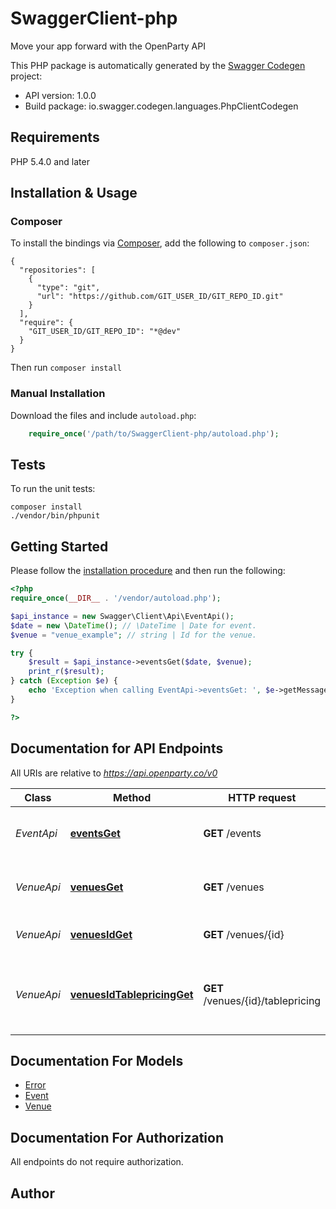 # SwaggerClient-php
Move your app forward with the OpenParty API

This PHP package is automatically generated by the [Swagger Codegen](https://github.com/swagger-api/swagger-codegen) project:

- API version: 1.0.0
- Build package: io.swagger.codegen.languages.PhpClientCodegen

## Requirements

PHP 5.4.0 and later

## Installation & Usage
### Composer

To install the bindings via [Composer](http://getcomposer.org/), add the following to `composer.json`:

```
{
  "repositories": [
    {
      "type": "git",
      "url": "https://github.com/GIT_USER_ID/GIT_REPO_ID.git"
    }
  ],
  "require": {
    "GIT_USER_ID/GIT_REPO_ID": "*@dev"
  }
}
```

Then run `composer install`

### Manual Installation

Download the files and include `autoload.php`:

```php
    require_once('/path/to/SwaggerClient-php/autoload.php');
```

## Tests

To run the unit tests:

```
composer install
./vendor/bin/phpunit
```

## Getting Started

Please follow the [installation procedure](#installation--usage) and then run the following:

```php
<?php
require_once(__DIR__ . '/vendor/autoload.php');

$api_instance = new Swagger\Client\Api\EventApi();
$date = new \DateTime(); // \DateTime | Date for event.
$venue = "venue_example"; // string | Id for the venue.

try {
    $result = $api_instance->eventsGet($date, $venue);
    print_r($result);
} catch (Exception $e) {
    echo 'Exception when calling EventApi->eventsGet: ', $e->getMessage(), PHP_EOL;
}

?>
```

## Documentation for API Endpoints

All URIs are relative to *https://api.openparty.co/v0*

Class | Method | HTTP request | Description
------------ | ------------- | ------------- | -------------
*EventApi* | [**eventsGet**](docs/Api/EventApi.md#eventsget) | **GET** /events | Retrieve Events By Venue and Date
*VenueApi* | [**venuesGet**](docs/Api/VenueApi.md#venuesget) | **GET** /venues | Retrieve Venues by Type and Date
*VenueApi* | [**venuesIdGet**](docs/Api/VenueApi.md#venuesidget) | **GET** /venues/{id} | Get Venue by a given id
*VenueApi* | [**venuesIdTablepricingGet**](docs/Api/VenueApi.md#venuesidtablepricingget) | **GET** /venues/{id}/tablepricing | Get All Bottle Service Tables by a venue in a given date


## Documentation For Models

 - [Error](docs/Model/Error.md)
 - [Event](docs/Model/Event.md)
 - [Venue](docs/Model/Venue.md)


## Documentation For Authorization

 All endpoints do not require authorization.


## Author




